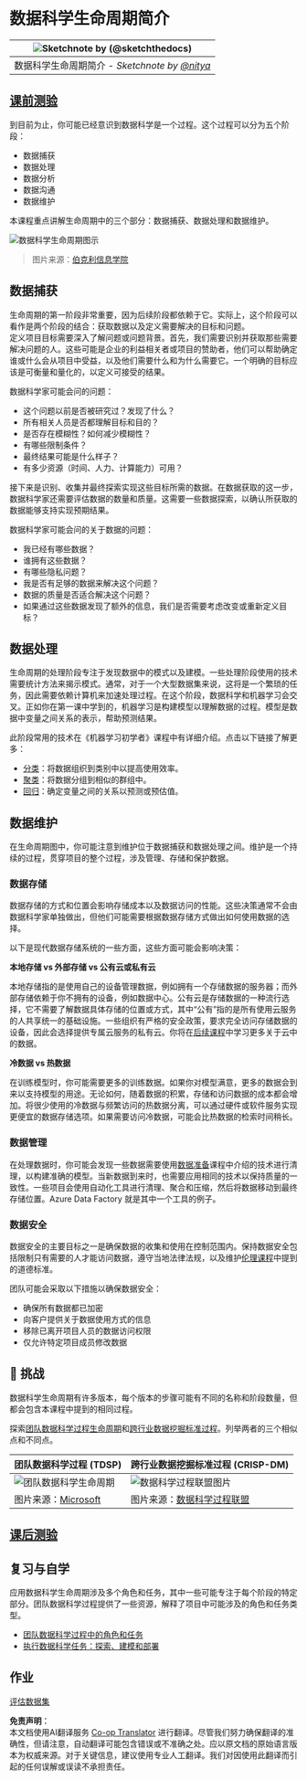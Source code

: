 <!--
CO_OP_TRANSLATOR_METADATA:
{
  "original_hash": "c368f8f2506fe56bca0f7be05c4eb71d",
  "translation_date": "2025-08-24T13:16:35+00:00",
  "source_file": "4-Data-Science-Lifecycle/14-Introduction/README.md",
  "language_code": "zh"
}
-->
# 数据科学生命周期简介

|![ Sketchnote by [(@sketchthedocs)](https://sketchthedocs.dev) ](../../sketchnotes/14-DataScience-Lifecycle.png)|
|:---:|
| 数据科学生命周期简介 - _Sketchnote by [@nitya](https://twitter.com/nitya)_ |

## [课前测验](https://red-water-0103e7a0f.azurestaticapps.net/quiz/26)

到目前为止，你可能已经意识到数据科学是一个过程。这个过程可以分为五个阶段：

- 数据捕获
- 数据处理
- 数据分析
- 数据沟通
- 数据维护

本课程重点讲解生命周期中的三个部分：数据捕获、数据处理和数据维护。

![数据科学生命周期图示](../../../../4-Data-Science-Lifecycle/14-Introduction/images/data-science-lifecycle.jpg)  
> 图片来源：[伯克利信息学院](https://ischoolonline.berkeley.edu/data-science/what-is-data-science/)

## 数据捕获

生命周期的第一阶段非常重要，因为后续阶段都依赖于它。实际上，这个阶段可以看作是两个阶段的结合：获取数据以及定义需要解决的目标和问题。  
定义项目目标需要深入了解问题或问题背景。首先，我们需要识别并获取那些需要解决问题的人。这些可能是企业的利益相关者或项目的赞助者，他们可以帮助确定谁或什么会从项目中受益，以及他们需要什么和为什么需要它。一个明确的目标应该是可衡量和量化的，以定义可接受的结果。

数据科学家可能会问的问题：
- 这个问题以前是否被研究过？发现了什么？
- 所有相关人员是否都理解目标和目的？
- 是否存在模糊性？如何减少模糊性？
- 有哪些限制条件？
- 最终结果可能是什么样子？
- 有多少资源（时间、人力、计算能力）可用？

接下来是识别、收集并最终探索实现这些目标所需的数据。在数据获取的这一步，数据科学家还需要评估数据的数量和质量。这需要一些数据探索，以确认所获取的数据能够支持实现预期结果。

数据科学家可能会问的关于数据的问题：
- 我已经有哪些数据？
- 谁拥有这些数据？
- 有哪些隐私问题？
- 我是否有足够的数据来解决这个问题？
- 数据的质量是否适合解决这个问题？
- 如果通过这些数据发现了额外的信息，我们是否需要考虑改变或重新定义目标？

## 数据处理

生命周期的处理阶段专注于发现数据中的模式以及建模。一些处理阶段使用的技术需要统计方法来揭示模式。通常，对于一个大型数据集来说，这将是一个繁琐的任务，因此需要依赖计算机来加速处理过程。在这个阶段，数据科学和机器学习会交叉。正如你在第一课中学到的，机器学习是构建模型以理解数据的过程。模型是数据中变量之间关系的表示，帮助预测结果。

此阶段常用的技术在《机器学习初学者》课程中有详细介绍。点击以下链接了解更多：

- [分类](https://github.com/microsoft/ML-For-Beginners/tree/main/4-Classification)：将数据组织到类别中以提高使用效率。
- [聚类](https://github.com/microsoft/ML-For-Beginners/tree/main/5-Clustering)：将数据分组到相似的群组中。
- [回归](https://github.com/microsoft/ML-For-Beginners/tree/main/2-Regression)：确定变量之间的关系以预测或预估值。

## 数据维护

在生命周期图中，你可能注意到维护位于数据捕获和数据处理之间。维护是一个持续的过程，贯穿项目的整个过程，涉及管理、存储和保护数据。

### 数据存储
数据存储的方式和位置会影响存储成本以及数据访问的性能。这些决策通常不会由数据科学家单独做出，但他们可能需要根据数据存储方式做出如何使用数据的选择。

以下是现代数据存储系统的一些方面，这些方面可能会影响决策：

**本地存储 vs 外部存储 vs 公有云或私有云**

本地存储指的是使用自己的设备管理数据，例如拥有一个存储数据的服务器；而外部存储依赖于你不拥有的设备，例如数据中心。公有云是存储数据的一种流行选择，它不需要了解数据具体存储的位置或方式，其中“公有”指的是所有使用云服务的人共享统一的基础设施。一些组织有严格的安全政策，要求完全访问存储数据的设备，因此会选择提供专属云服务的私有云。你将在[后续课程](https://github.com/microsoft/Data-Science-For-Beginners/tree/main/5-Data-Science-In-Cloud)中学习更多关于云中的数据。

**冷数据 vs 热数据**

在训练模型时，你可能需要更多的训练数据。如果你对模型满意，更多的数据会到来以支持模型的用途。无论如何，随着数据的积累，存储和访问数据的成本都会增加。将很少使用的冷数据与频繁访问的热数据分离，可以通过硬件或软件服务实现更便宜的数据存储选项。如果需要访问冷数据，可能会比热数据的检索时间稍长。

### 数据管理
在处理数据时，你可能会发现一些数据需要使用[数据准备](https://github.com/microsoft/Data-Science-For-Beginners/tree/main/2-Working-With-Data/08-data-preparation)课程中介绍的技术进行清理，以构建准确的模型。当新数据到来时，也需要应用相同的技术以保持质量的一致性。一些项目会使用自动化工具进行清理、聚合和压缩，然后将数据移动到最终存储位置。Azure Data Factory 就是其中一个工具的例子。

### 数据安全
数据安全的主要目标之一是确保数据的收集和使用在控制范围内。保持数据安全包括限制只有需要的人才能访问数据，遵守当地法律法规，以及维护[伦理课程](https://github.com/microsoft/Data-Science-For-Beginners/tree/main/1-Introduction/02-ethics)中提到的道德标准。

团队可能会采取以下措施以确保数据安全：
- 确保所有数据都已加密
- 向客户提供关于数据使用方式的信息
- 移除已离开项目人员的数据访问权限
- 仅允许特定项目成员修改数据

## 🚀 挑战

数据科学生命周期有许多版本，每个版本的步骤可能有不同的名称和阶段数量，但都会包含本课程中提到的相同过程。

探索[团队数据科学过程生命周期](https://docs.microsoft.com/en-us/azure/architecture/data-science-process/lifecycle)和[跨行业数据挖掘标准过程](https://www.datascience-pm.com/crisp-dm-2/)。列举两者的三个相似点和不同点。

|团队数据科学过程 (TDSP)|跨行业数据挖掘标准过程 (CRISP-DM)|
|--|--|
|![团队数据科学生命周期](../../../../4-Data-Science-Lifecycle/14-Introduction/images/tdsp-lifecycle2.png) | ![数据科学过程联盟图片](../../../../4-Data-Science-Lifecycle/14-Introduction/images/CRISP-DM.png) |
| 图片来源：[Microsoft](https://docs.microsoft.comazure/architecture/data-science-process/lifecycle) | 图片来源：[数据科学过程联盟](https://www.datascience-pm.com/crisp-dm-2/) |

## [课后测验](https://red-water-0103e7a0f.azurestaticapps.net/quiz/27)

## 复习与自学

应用数据科学生命周期涉及多个角色和任务，其中一些可能专注于每个阶段的特定部分。团队数据科学过程提供了一些资源，解释了项目中可能涉及的角色和任务类型。

* [团队数据科学过程中的角色和任务](https://docs.microsoft.com/en-us/azure/architecture/data-science-process/roles-tasks)  
* [执行数据科学任务：探索、建模和部署](https://docs.microsoft.com/en-us/azure/architecture/data-science-process/execute-data-science-tasks)

## 作业

[评估数据集](assignment.md)

**免责声明**：  
本文档使用AI翻译服务 [Co-op Translator](https://github.com/Azure/co-op-translator) 进行翻译。尽管我们努力确保翻译的准确性，但请注意，自动翻译可能包含错误或不准确之处。应以原文档的原始语言版本为权威来源。对于关键信息，建议使用专业人工翻译。我们对因使用此翻译而引起的任何误解或误读不承担责任。